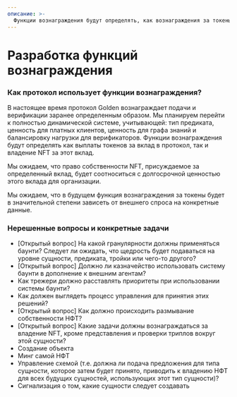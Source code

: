 ```yaml
---
описание: >-
  Функции вознаграждения будут определять, как вознаграждения за токены и владение NFT будут распределяются между агентами, выполняющими задания в протоколе.
---
```


# Разработка функций вознаграждения

### Как протокол использует функции вознаграждения?

В настоящее время протокол Golden вознаграждает подачи и верификации заранее определенным образом. Мы планируем перейти к полностью динамической системе, учитывающей: тип предиката, ценность для платных клиентов, ценность для графа знаний и балансировку нагрузки для верификаторов. Функции вознаграждения будут определять как выплаты токенов за вклад в протокол, так и владение NFT за этот вклад.  
  
Мы ожидаем, что право собственности NFT, присуждаемое за определенный вклад, будет соотноситься с долгосрочной ценностью этого вклада для организации.  
  
Мы ожидаем, что в будущем функция вознаграждения за токены будет в значительной степени зависеть от внешнего спроса на конкретные данные.  
  

### Нерешенные вопросы и конкретные задачи

* \[Открытый вопрос] На какой гранулярности должны применяться баунти? Следует ли ожидать, что щедрость будет подаваться на уровне сущности, предиката, тройки или чего-то другого?  
* \[Открытый вопрос] Должно ли казначейство использовать систему баунти в дополнение к внешним агентам?  
* Как трежери должно расставлять приоритеты при использовании системы баунти?  
* Как должен выглядеть процесс управления для принятия этих решений?  
* \[Открытый вопрос] Как должно происходить размывание собственности НФТ?  
* \[Открытый вопрос] Какие задачи должны вознаграждаться за владение NFT, кроме представления и проверки триплов вокруг этой сущности?  
* Создание объекта  
* Минг самой НФТ  
* Управление схемой (т.е. должна ли подача предложения для типа сущности, которое затем будет принято, приводить к владению НФТ для всех будущих сущностей, использующих этот тип сущности)?  
* Сигнализация о том, какие сущности следует создавать  

